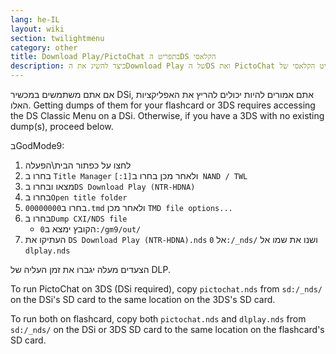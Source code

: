 ```yaml
---
lang: he-IL
layout: wiki
section: twilightmenu
category: other
title: Download Play/PictoChat בתפריט הDS הקלאסי
description: כיצד להשיג את הDownload Play של הDS ואת PictoChat בתפריט הקלאסי של TWiLight Menu++
---
```


אם אתם משתמשים במכשיר DSi, אתם אמורים להיות יכולים להריץ את האפליקציות האלו. Getting dumps of them for your flashcard or 3DS requires accessing the DS Classic Menu on a DSi. Otherwise, if you have a 3DS with no existing dump(s), proceed below.

בGodMode9:
1. לחצו על כפתור הבית\הפעלה
1. בחרו ב `Title Manager` ולאחר מכן בחרו ב`[1:] NAND / TWL`
1. מצאו ובחרו ב`DS Download Play (NTR-HDNA)`
1. בחרו ב`Open title folder`
1. בחרו ב`00000000.tmd` ולאחר מכן `TMD file options...`
1. בחרו ב`Dump CXI/NDS file`
   - הקובץ ימצא ב`0:/gm9/out/`
1. העתיקו את `DS Download Play (NTR-HDNA).nds` אל `0:/_nds/` ושנו את שמו אל `dlplay.nds`

הצעדים מעלה יגברו את זמן העליה של DLP.

To run PictoChat on 3DS (DSi required), copy `pictochat.nds` from `sd:/_nds/` on the DSi's SD card to the same location on the 3DS's SD card.

To run both on flashcard, copy both `pictochat.nds` and `dlplay.nds` from `sd:/_nds/` on the DSi or 3DS SD card to the same location on the flashcard's SD card.
